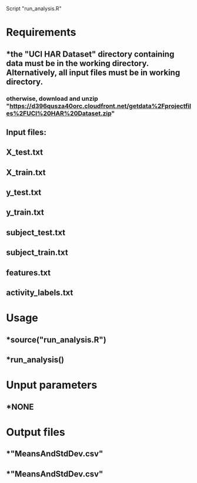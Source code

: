 Script "run_analysis.R"

# Requirements
## *the "UCI HAR Dataset" directory containing data must be in the working directory. Alternatively, all input files must be in working directory.
### otherwise, download and unzip "https://d396qusza40orc.cloudfront.net/getdata%2Fprojectfiles%2FUCI%20HAR%20Dataset.zip"
## Input files:
## X_test.txt
## X_train.txt
## y_test.txt
## y_train.txt
## subject_test.txt
## subject_train.txt
## features.txt
## activity_labels.txt



# Usage
## *source("run_analysis.R")
## *run_analysis()

# Unput parameters
## *NONE

# Output files
## *"MeansAndStdDev.csv"
## *"MeansAndStdDev.csv"